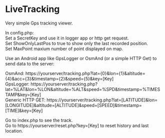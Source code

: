 # LiveTracking
  
Very simple Gps tracking viewer.  
  
In config.php:  
Set a SecretKey and use it in logger app or http get request.  
Set ShowOnlyLastPos to true to show only the last recorded position.  
Set MaxPoint maxium number of point displayed on map.  
  
Use an Android app like GpsLogger or OsmAnd (or a simple HTTP Get) to send data to the server:  
  
OsmAnd: https://yourserver/tracking.php?lat={0}&lon={1}&altitude={4}&acc={3}&timestamp={2}&speed={5}&key=[Key]  
GpsLogger: https://yourserver/tracking.php?lat=%LAT&lon=%LON&altitude=%ALT&speed=%SPD&timestamp=%TIMESTAMP&key=[Key]  
Generic HTTP GET: https://yourserver/tracking.php?lat=[LATITUDE]&lon=[LONGITUDE]&altitude=[ALTITUDE]&speed=[SPEED]&timestamp=[TIME]&key=[Key]  
    
Go to index.php to see the track.  
Go to https://yourserver/reset.php?key=[Key] to reset history and last location.  
